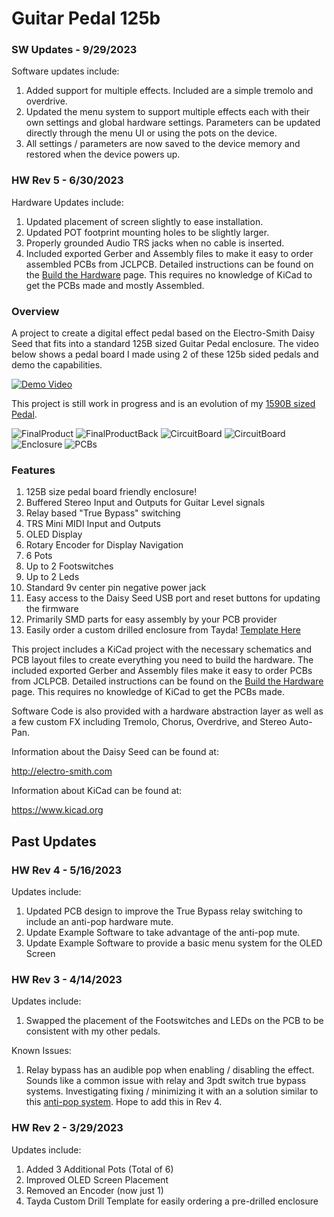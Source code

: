# Guitar Pedal 125b

### SW Updates - 9/29/2023

Software updates include:
1. Added support for multiple effects.  Included are a simple tremolo and overdrive.
2. Updated the menu system to support multiple effects each with their own settings and global hardware settings. Parameters can be updated directly through the menu UI or using the pots on the device.
3. All settings / parameters are now saved to the device memory and restored when the device powers up.

### HW Rev 5 - 6/30/2023

Hardware Updates include:
1. Updated placement of screen slightly to ease installation.
2. Updated POT footprint mounting holes to be slightly larger.
3. Properly grounded Audio TRS jacks when no cable is inserted.
4. Included exported Gerber and Assembly files to make it easy to order assembled PCBs from JCLPCB. Detailed instructions can be found on the [Build the Hardware](docs/README.md) page. This requires no knowledge of KiCad to get the PCBs made and mostly Assembled.

### Overview

A project to create a digital effect pedal based on the Electro-Smith Daisy Seed that fits into a standard 125B sized Guitar Pedal enclosure. The video below shows a pedal board I made using 2 of these 125b sided pedals and demo the capabilities.

[![Demo Video](https://img.youtube.com/vi/ZkLnS43acQo/0.jpg)](https://www.youtube.com/watch?v=ZkLnS43acQo)

This project is still work in progress and is an evolution of my [1590B sized Pedal](https://github.com/bkshepherd/DaisySeedProjects/tree/main/GuitarPedal1590b).

![FinalProduct](docs/images/FinalProduct.png) ![FinalProductBack](docs/images/FinalProduct-Back.png)
![CircuitBoard](docs/images/CircuitBoard-Front.png) ![CircuitBoard](docs/images/CircuitBoard-Back.png)
![Enclosure](docs/images/Enclosure-Drilled.png) ![PCBs](docs/images/PCBs.png)

### Features

1. 125B size pedal board friendly enclosure!
2. Buffered Stereo Input and Outputs for Guitar Level signals
2. Relay based "True Bypass" switching
3. TRS Mini MIDI Input and Outputs
4. OLED Display
5. Rotary Encoder for Display Navigation
6. 6 Pots
7. Up to 2 Footswitches
8. Up to 2 Leds
9. Standard 9v center pin negative power jack
10. Easy access to the Daisy Seed USB port and reset buttons for updating the firmware
11. Primarily SMD parts for easy assembly by your PCB provider
12. Easily order a custom drilled enclosure from Tayda! [Template Here](https://drill.taydakits.com/box-designs/new?public_key=ZXRnaU9PaWx0b1hNa3VxeTJua3d2dz09Cg==)

This project includes a KiCad project with the necessary schematics and PCB layout files to create everything you need to build the hardware. The included exported Gerber and Assembly files make it easy to order PCBs from JCLPCB. Detailed instructions can be found on the [Build the Hardware](docs/README.md) page. This requires no knowledge of KiCad to get the PCBs made.

Software Code is also provided with a hardware abstraction layer as well as a few custom FX including Tremolo, Chorus, Overdrive, and Stereo Auto-Pan.

Information about the Daisy Seed can be found at:

http://electro-smith.com

Information about KiCad can be found at:

https://www.kicad.org

## Past Updates
### HW Rev 4 - 5/16/2023

Updates include:
1. Updated PCB design to improve the True Bypass relay switching to include an anti-pop hardware mute.
2. Update Example Software to take advantage of the anti-pop mute.
3. Update Example Software to provide a basic menu system for the OLED Screen

### HW Rev 3 - 4/14/2023

Updates include:
1. Swapped the placement of the Footswitches and LEDs on the PCB to be consistent with my other pedals.

Known Issues:
1. Relay bypass has an audible pop when enabling / disabling the effect. Sounds like a common issue with relay and 3pdt switch true bypass systems.  Investigating fixing / minimizing it with an a solution similar to this [anti-pop system](https://www.coda-effects.com/2016/08/relay-bypass-with-anti-pop-system.html). Hope to add this in Rev 4.

### HW Rev 2 - 3/29/2023

Updates include:
1. Added 3 Additional Pots (Total of 6)
2. Improved OLED Screen Placement
3. Removed an Encoder (now just 1)
4. Tayda Custom Drill Template for easily ordering a pre-drilled enclosure
